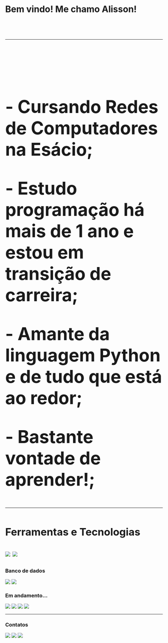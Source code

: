 **<h1>Bem vindo! Me chamo Alisson!<h1/>**
<hr>
<br>
<p>- Cursando Redes de Computadores na Esácio;</p>
<p>- Estudo programação há mais de 1 ano e estou em transição de carreira;</p>
<p>- Amante da linguagem Python e de tudo que está ao redor;</p>
<p>- Bastante vontade de aprender!;</p>
<hr>

**<h3>Ferramentas e Tecnologias</h3>**
  <p><img src="https://img.shields.io/badge/Python-3776AB?style=for-the-badge&logo=python&logoColor=white"/>
  <img src="https://img.shields.io/badge/PyCharm-000000.svg?&style=for-the-badge&logo=PyCharm&logoColor=white"/>
  <imgsrc="https://img.shields.io/badge/Windows-0078D6?style=for-the-badge&logo=windows&logoColor=white"</p>

**<h3>Banco de dados</h3>**
  <p><img src="https://img.shields.io/badge/MySQL-00000F?style=for-the-badge&logo=mysql&logoColor=white"/>
  <img src="https://img.shields.io/badge/SQLite-07405E?style=for-the-badge&logo=sqlite&logoColor=white"/></p>

**<h3>Em andamento...</h3>**
  <p><img src="https://img.shields.io/badge/Flask-000000?style=for-the-badge&logo=flask&logoColor=white"/>
  <img src="https://img.shields.io/badge/HTML5-E34F26?style=for-the-badge&logo=html5&logoColor=white"/>
  <img src="https://img.shields.io/badge/CSS3-1572B6?style=for-the-badge&logo=css3&logoColor=white"/>
  <img src="https://img.shields.io/badge/Bootstrap-563D7C?style=for-the-badge&logo=bootstrap&logoColor=white"/></p>
<hr>

**<h3>Contatos</h3>**
<div>
<a href="https://instagram.com/alencar.st" target="_blank"><img src="https://img.shields.io/badge/-Instagram-%23E4405F?style=for-the-badge&logo=instagram&logoColor=white" target="_blank"></a>
<a href = "mailto:alissonsts910@gmail.com"><img src="https://img.shields.io/badge/Gmail-D14836?style=for-the-badge&logo=gmail&logoColor=white" target="_blank"></a>
<a href="https://www.linkedin.com/in/alisson-santos-33578825b" target="_blank"><img src="https://img.shields.io/badge/-LinkedIn-%230077B5?style=for-the-badge&logo=linkedin&logoColor=white" target="_blank"></a>
</div>
